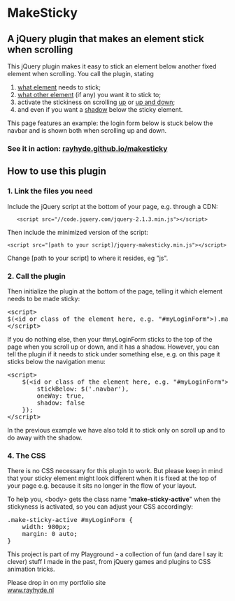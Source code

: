 <h1>MakeSticky</h1>
<h2>A jQuery plugin that makes an element stick when scrolling</h2>
<p>This jQuery plugin makes it easy to stick an element below another fixed element when scrolling. You call the plugin, stating
<ol>
	<li><u>what element</u> needs to stick;</li>
	<li><u>what other element</u> (if any) you want it to stick to;</li>
	<li>activate the stickiness on scrolling <u>up</u> or <u>up and down</u>;</li>
	<li>and even if you want a <u>shadow</u> below the sticky element.</li>
</ol></p>
<p>This page features an example: the login form below is stuck below the navbar and is shown both when scrolling up and down.</p>
<h3>See it in action: <a href="https://rayhyde.github.io/makesticky/">rayhyde.github.io/makesticky</a></h3>
<h2>How to use this plugin</h2>
<h3>1. Link the files you need</h3>
<p>Include the jQuery script at the bottom of your page, e.g. through a CDN:</p>
<p><code>	&lt;script src="//code.jquery.com/jquery-2.1.3.min.js"&gt;&lt;/script&gt;</code></p>
<p>Then include the minimized version of the script:</p>
<p><code>&lt;script src="[path to your script]/jquery-makesticky.min.js"&gt;&lt;/script&gt;</code></p>
<p>Change [path to your script] to where it resides, eg "js".</p>
<h3>2. Call the plugin</h3>
<p>Then initialize the plugin at the bottom of the page, telling it which element needs to be made sticky:</p>
<pre>
&lt;script&gt;
$(&lt;id or class of the element here, e.g. "#myLoginForm"&gt;).makeSticky();
&lt;/script&gt;</pre>
<p>If you do nothing else, then your #myLoginForm sticks to the top of the page when you scroll up or down, and it has a shadow. However, you can tell the plugin if it needs to stick under something else, e.g. on this page it sticks below the navigation menu:</p>
<pre>
&lt;script&gt;
	$(&lt;id or class of the element here, e.g. "#myLoginForm"&gt;).makeSticky({
		stickBelow: $('.navbar'),
		oneWay: true,
		shadow: false
	});
&lt;/script&gt;</pre>
<p>In the previous example we have also told it to stick only on scroll up and to do away with the shadow.</p>
<h3>4. The CSS</h3>
<p>There is no CSS necessary for this plugin to work. But please keep in mind that your sticky element might look different when it is fixed at the top of your page e.g. because it sits no longer in the flow of your layout.</p>
<p>To help you, &lt;body&gt; gets the class name "<strong>make-sticky-active</strong>" when the stickyness is activated, so you can adjust your CSS accordingly:</p>
<pre>
.make-sticky-active #myLoginForm {
	width: 980px;
	margin: 0 auto;
}</pre>

<p>This project is part of my Playground - a collection of fun (and dare I say it: clever) stuff I made in the past, from jQuery games and plugins to CSS animation tricks.</p>
<p>Please drop in on my portfolio site<br><a href="http://www.rayhyde.nl">www.rayhyde.nl</a></p>
